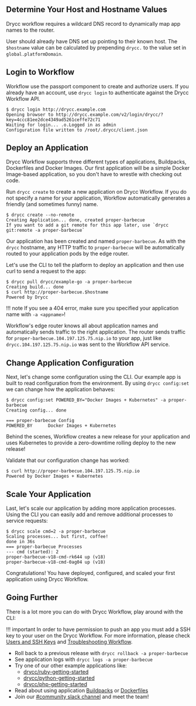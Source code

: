 ## Determine Your Host and Hostname Values

Drycc workflow requires a wildcard DNS record to dynamically map app names to the router.

User should already have DNS set up pointing to their known host. The `$hostname` value can be calculated by prepending `drycc.` to the value set in `global.platformDomain`.

## Login to Workflow

Workflow use the passport component to create and authorize users.
If you already have an account, use `drycc login` to authenticate against the Drycc Workflow API.

```
$ drycc login http://drycc.example.com
Opening browser to http://drycc.example.com/v2/login/drycc/?key=4ccc81ee2dce4349ad5261ceffe72c71
Waiting for login... .o.Logged in as admin
Configuration file written to /root/.drycc/client.json
```

## Deploy an Application

Drycc Workflow supports three different types of applications, Buildpacks,
Dockerfiles and Docker Images. Our first application will be a simple Docker
Image-based application, so you don't have to wrestle with checking out code.

Run `drycc create` to create a new application on Drycc Workflow. If you do not
specify a name for your application, Workflow automatically generates a
friendly (and sometimes funny) name.

```
$ drycc create --no-remote
Creating Application... done, created proper-barbecue
If you want to add a git remote for this app later, use `drycc git:remote -a proper-barbecue`
```

Our application has been created and named `proper-barbecue`. As with the
`drycc` hostname, any HTTP traffic to `proper-barbecue` will be automatically
routed to your application pods by the edge router.

Let's use the CLI to tell the platform to deploy an application and then use curl to send a request to the app:

```
$ drycc pull drycc/example-go -a proper-barbecue
Creating build... done
$ curl http://proper-barbecue.$hostname
Powered by Drycc
```

!!! note
        If you see a 404 error, make sure you specified your application name with `-a <appname>`!

Workflow's edge router knows all about application names and automatically
sends traffic to the right application. The router sends traffic for
`proper-barbecue.104.197.125.75.nip.io` to your app, just like
`drycc.104.197.125.75.nip.io` was sent to the Workflow API service.

## Change Application Configuration

Next, let's change some configuration using the CLI. Our example app is built
to read configuration from the environment. By using `drycc config:set` we can
change how the application behaves:

```
$ drycc config:set POWERED_BY="Docker Images + Kubernetes" -a proper-barbecue
Creating config... done

=== proper-barbecue Config
POWERED_BY      Docker Images + Kubernetes
```

Behind the scenes, Workflow creates a new release for your application and uses
Kubernetes to provide a zero-downtime rolling deploy to the new release!

Validate that our configuration change has worked:

```
$ curl http://proper-barbecue.104.197.125.75.nip.io
Powered by Docker Images + Kubernetes
```

## Scale Your Application

Last, let's scale our application by adding more application processes. Using the CLI you can easily add and remove
additional processes to service requests:

```
$ drycc scale cmd=2 -a proper-barbecue
Scaling processes... but first, coffee!
done in 36s
=== proper-barbecue Processes
--- cmd (started): 2
proper-barbecue-v18-cmd-rk644 up (v18)
proper-barbecue-v18-cmd-0ag04 up (v18)
```

Congratulations! You have deployed, configured, and scaled your first application using Drycc Workflow.

## Going Further
There is a lot more you can do with Drycc Workflow, play around with the CLI:

!!! important
    In order to have permission to push an app you must add a SSH key to your user on the Drycc Workflow.
    For more information, please check [Users and SSH Keys](../users/ssh-keys/) and [Troubleshooting Workflow](../troubleshooting/).

* Roll back to a previous release with `drycc rollback -a proper-barbecue`
* See application logs with `drycc logs -a proper-barbecue`
* Try one of our other example applications like:
    * [drycc/ruby-getting-started](https://github.com/drycc/ruby-getting-started)
    * [drycc/python-getting-started](https://github.com/drycc/python-getting-started)
    * [drycc/php-getting-started](https://github.com/drycc/php-getting-started)
* Read about using application [Buildpacks](../applications/using-buildpacks.md) or [Dockerfiles](../applications/using-dockerfiles.md)
* Join our [#community slack channel](https://drycc.slack.com/) and meet the team!
